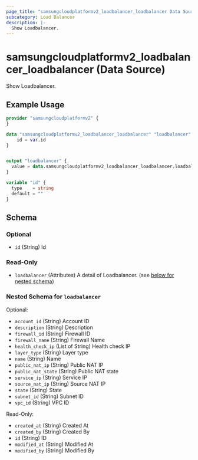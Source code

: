 ```yaml
---
page_title: "samsungcloudplatformv2_loadbalancer_loadbalancer Data Source - samsungcloudplatformv2"
subcategory: Load Balancer
description: |-
  Show Loadbalancer.
---
```


# samsungcloudplatformv2_loadbalancer_loadbalancer (Data Source)

Show Loadbalancer.

## Example Usage

```terraform
provider "samsungcloudplatformv2" {
}

data "samsungcloudplatformv2_loadbalancer_loadbalancer" "loadbalancer" {
    id = var.id
}


output "loadbalancer" {
  value = data.samsungcloudplatformv2_loadbalancer_loadbalancer.loadbalancer
}

variable "id" {
  type    = string
  default = ""
}
```

<!-- schema generated by tfplugindocs -->
## Schema

### Optional

- `id` (String) Id

### Read-Only

- `loadbalancer` (Attributes) A detail of Loadbalancer. (see [below for nested schema](#nestedatt--loadbalancer))

<a id="nestedatt--loadbalancer"></a>
### Nested Schema for `loadbalancer`

Optional:

- `account_id` (String) Account ID
- `description` (String) Description
- `firewall_id` (String) Firewall ID
- `firewall_name` (String) Firewall Name
- `health_check_ip` (List of String) Health check IP
- `layer_type` (String) Layer type
- `name` (String) Name
- `public_nat_ip` (String) Public NAT IP
- `public_nat_state` (String) Public NAT state
- `service_ip` (String) Service IP
- `source_nat_ip` (String) Source NAT IP
- `state` (String) State
- `subnet_id` (String) Subnet ID
- `vpc_id` (String) VPC ID

Read-Only:

- `created_at` (String) Created At
- `created_by` (String) Created By
- `id` (String) ID
- `modified_at` (String) Modified At
- `modified_by` (String) Modified By